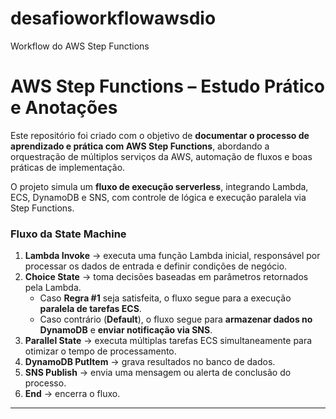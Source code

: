 # desafioworkflowawsdio
Workflow do AWS Step Functions
# AWS Step Functions – Estudo Prático e Anotações

Este repositório foi criado com o objetivo de **documentar o processo de aprendizado e prática com AWS Step Functions**, abordando a orquestração de múltiplos serviços da AWS, automação de fluxos e boas práticas de implementação.

O projeto simula um **fluxo de execução serverless**, integrando Lambda, ECS, DynamoDB e SNS, com controle de lógica e execução paralela via Step Functions.

### Fluxo da State Machine

1. **Lambda Invoke** → executa uma função Lambda inicial, responsável por processar os dados de entrada e definir condições de negócio.  
2. **Choice State** → toma decisões baseadas em parâmetros retornados pela Lambda.  
   - Caso **Regra #1** seja satisfeita, o fluxo segue para a execução **paralela de tarefas ECS**.
   - Caso contrário (**Default**), o fluxo segue para **armazenar dados no DynamoDB** e **enviar notificação via SNS**.
3. **Parallel State** → executa múltiplas tarefas ECS simultaneamente para otimizar o tempo de processamento.
4. **DynamoDB PutItem** → grava resultados no banco de dados.
5. **SNS Publish** → envia uma mensagem ou alerta de conclusão do processo.
6. **End** → encerra o fluxo.

---

